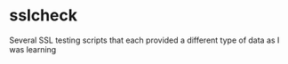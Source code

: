 # sslcheck
Several SSL testing scripts that each provided a different type of data as I was learning
